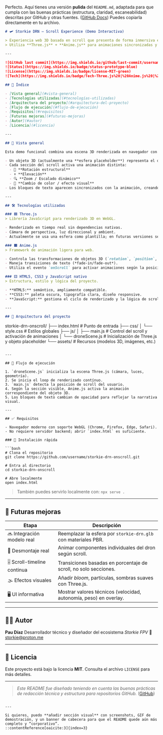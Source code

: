 Perfecto. Aquí tienes una versión **pulida** del `README.md`, adaptada para que cumpla con las buenas prácticas (estructura, claridad, escaneabilidad) descritas por GitHub y otras fuentes. ([GitHub Docs][1])
Puedes copiarla directamente en tu archivo.

```markdown
# 🛩️ Storkie DRN — Scroll Experience (Demo Interactiva)

> Experiencia web 3D basada en scroll que presenta de forma inmersiva el dron FPV **Storkie DRN**.  
> Utiliza **Three.js** + **Anime.js** para animaciones sincronizadas y visualización en tiempo real.

---

![GitHub last commit](https://img.shields.io/github/last-commit/username/storkie-drn-onscroll?color=00aaff)
![Status](https://img.shields.io/badge/status-prototype-blue)
![License](https://img.shields.io/badge/license-MIT-green)
![Tech](https://img.shields.io/badge/Tech-Three.js%20|%20Anime.js%20|%20HTML5%20|%20CSS3-yellow)

## 📖 Índice

- [Vista general](#vista-general)  
- [Tecnologías utilizadas](#tecnologías-utilizadas)  
- [Arquitectura del proyecto](#arquitectura-del-proyecto)  
- [Flujo de ejecución](#flujo-de-ejecución)  
- [Requisitos](#requisitos)  
- [Futuras mejoras](#futuras-mejoras)  
- [Autor](#autor)  
- [Licencia](#licencia)

---

## 🧐 Vista general

Esta demo funcional combina una escena 3D renderizada en navegador con animaciones controladas por el desplazamiento vertical (*onScroll*). A medida que el usuario hace scroll:

- Un objeto 3D (actualmente una **esfera placeholder**) representa el dron FPV Storkie DRN.  
- Cada sección del scroll activa una animación distinta:
  - 🔁 **Rotación estructural**  
  - ⬆️ **Elevación**  
  - 🔍 **Zoom / Escalado dinámico**  
  - 🎨 **Cambio de color / efecto visual**  
- Los bloques de texto aparecen sincronizados con la animación, creando una narrativa visual.

---

## 🛠️ Tecnologías utilizadas

### 🟦 Three.js  
> Librería JavaScript para renderizado 3D en WebGL.

- Renderizado en tiempo real sin dependencias nativas.  
- Cámara de perspectiva, luz direccional y ambient.  
- Actualmente se usa una esfera como plantilla; en futuras versiones se integrará el modelo `.glb` del dron.

### 🟧 Anime.js  
> Framework de animación ligera para web.

- Controla las transformaciones de objetos 3D (`rotation`, `position`, `scale`, `color`).  
- Maneja transiciones de texto (*fade-in/fade-out*).  
- Utiliza el evento `onScroll` para activar animaciones según la posición en la página.

### 🟨 HTML5, CSS3 y JavaScript nativo  
> Estructura, estilo y lógica del proyecto.

- **HTML5:** semántico, ampliamente compatible.  
- **CSS3:** paleta oscura, tipografía clara, diseño responsive.  
- **JavaScript:** gestiona el ciclo de renderizado y la lógica de scroll + animación.

---

## 🧩 Arquitectura del proyecto

```

storkie-drn-onscroll/
├── index.html              # Punto de entrada
├── css/
│   └── style.css           # Estilos globales
├── js/
│   ├── main.js             # Control del scroll y activación de animaciones
│   └── droneScene.js       # Inicialización de Three.js y objeto placeholder
└── assets/                 # Recursos (modelos 3D, imágenes, etc.)

````

---

## 🔄 Flujo de ejecución

1. `droneScene.js` inicializa la escena Three.js (cámara, luces, geometría).  
2. Se inicia el loop de renderizado contínuo.  
3. `main.js` detecta la posición de scroll del usuario.  
4. Según la sección visible, Anime.js activa la animación correspondiente del objeto 3D.  
5. Los bloques de texto cambian de opacidad para reflejar la narrativa visual.

---

## ✅ Requisitos

- Navegador moderno con soporte WebGL (Chrome, Firefox, Edge, Safari).  
- No requiere servidor backend; abrir `index.html` es suficiente.

### 🔧 Instalación rápida

```bash
# Clona el repositorio
git clone https://github.com/username/storkie-drn-onscroll.git

# Entra al directorio
cd storkie-drn-onscroll

# Abre localmente
open index.html
````

> También puedes servirlo localmente con: `npx serve .`

---

## 🚀 Futuras mejoras

| Etapa                        | Descripción                                                       |
| ---------------------------- | ----------------------------------------------------------------- |
| 🔜 Integración modelo real   | Reemplazar la esfera por `storkie-drn.glb` con materiales PBR.    |
| 🧩 Desmontaje real           | Animar componentes individuales del dron según scroll.            |
| 🎚️ Scroll-timeline continua | Transiciones basadas en porcentaje de scroll, no solo secciones.  |
| 🌫️ Efectos visuales         | Añadir *bloom*, partículas, sombras suaves con Three.js.          |
| 🖥️ UI informativa           | Mostrar valores técnicos (velocidad, autonomía, peso) en overlay. |

---

## 👨‍💻 Autor

**Pau Díaz**
Desarrollador técnico y diseñador del ecosistema *Storkie FPV*
📧 [storkie@proton.me](mailto:storkie@proton.me)

---

## 📄 Licencia

Este proyecto está bajo la licencia **MIT**.
Consulta el archivo `LICENSE` para más detalles.

---

> *Este README fue diseñado teniendo en cuenta las buenas prácticas de redacción técnica y estructura para repositorios GitHub.* ([GitHub][2])

```

---

Si quieres, puedo **añadir sección visual** con screenshots, GIF de demostración, y un banner de cabecera para que el README quede aún más completo y “corporativo”.
::contentReference[oaicite:3]{index=3}
```

[1]: https://docs.github.com/en/contributing/writing-for-github-docs/best-practices-for-github-docs?utm_source=chatgpt.com "Best practices for GitHub Docs"
[2]: https://github.com/banesullivan/README?utm_source=chatgpt.com "How to write a good README - GitHub"

